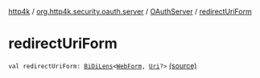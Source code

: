 [http4k](../../index.md) / [org.http4k.security.oauth.server](../index.md) / [OAuthServer](index.md) / [redirectUriForm](./redirect-uri-form.md)

# redirectUriForm

`val redirectUriForm: `[`BiDiLens`](../../org.http4k.lens/-bi-di-lens/index.md)`<`[`WebForm`](../../org.http4k.lens/-web-form/index.md)`, `[`Uri`](../../org.http4k.core/-uri/index.md)`?>` [(source)](https://github.com/http4k/http4k/blob/master/http4k-security-oauth/src/main/kotlin/org/http4k/security/oauth/server/OAuthServer.kt#L94)